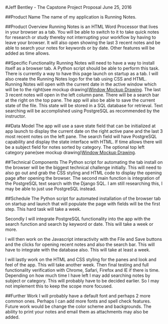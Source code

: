 #Jeff Bentley - The Capstone Project Proposal
June 25, 2016

##Product Name
The name of my application is Running Notes.

##Product Overview
Running Notes is an HTML Word Processor that lives in your browser as a tab. You will be able to switch to it to take quick notes for research or study thereby not interrupting your workflow by having to leave your browser. It will also open showing the last 3 recent notes and be able to search your notes for keywords or by date. Other features will be added as time allows. 

##Specific Functionality
Running Notes will need to have a way to install itself as a browser tab. A Python script should be able to perform this task. There is currently a way to have this page launch on startup as a tab. I will also create the Running Notes logo for the tab using CSS and HTML. Running Notes will open with the current date in the active window which will be to the right(see mockup drawing)[Window Mockup Drawing](https://www.draw.io/#G0Bw0IpoGft_4TMmJKYXBMekRqUXM). The last 3 recent notes will open in the left column pane. There will be a search bar at the right on the top pane. The app will also be able to save the current state of the file. This state will be stored in a SQL database for retrieval. Text searching will be accomplished using PostgreSQL as recommended by the instructor. 

##Data Model
The app will use a save state field that can be initialized at app launch to display the current date on the right active pane and the last 3 most recent notes on the left pane. The search field will have PostgreSQL capability and display the state interface with HTML. If time allows there will be a subject field for notes sorted by category. The optional top left category pane(see mockup drawing)[Window Mockup Drawing](https://www.draw.io/#G0Bw0IpoGft_4TMmJKYXBMekRqUXM).

##Technical Components
The Python script for automating the tab install on the browser will be the biggest technical challenge initially. This will need to also go out and grab the CSS styling and HTML code to display the opening page after opening the browser. The second main function is integration of the PostgreSQL text search with the Django SQL. I am still researching this, I may be able to just use PostgreSQL instead.

##Schedule
The Python script for automated installation of the browser tab on startup and launch that will populate the page with fields will be the first step. This hard task will take a week.

Secondly I will integrate PostgreSQL functionality into the app with the search function and search by keyword or date. This will take a week or more.

I will then work on the Javascript interactivity with the File and Save buttons and the clicks for opening recent notes and
also the search bar. This will have to integrate with the database also. This will take at least a week.

I will lastly work on the HTML and CSS styling for the panes and look and feel of the app. This will take another week.
Then final testing and full functionality verification with Chrome, Safari, Firefox and IE if there is time. 
Depending on how much time I have left I may add searching notes by subject or category. This will probably have to be decided earlier. So I may not implement this to keep the scope more focused. 

##Further Work
I will probably have a default font and perhaps 2 more common ones. Perhaps I can add more fonts and spell check features. Future work would be change the color scheme and backgrounds. The ability to print your notes and email them as attachments may also be added. 
